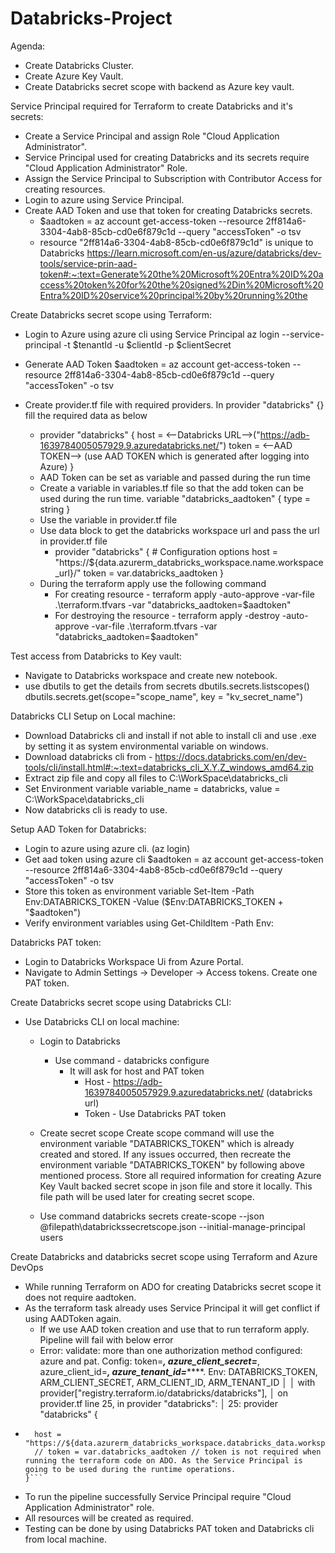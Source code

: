# Databricks-Project
Agenda:
 - Create Databricks Cluster.
 - Create Azure Key Vault.
 - Create Databricks secret scope with backend as Azure key vault.

Service Principal required for Terraform to create Databricks and it's secrets:

- Create a Service Principal and assign Role "Cloud Application Administrator".
- Service Principal used for creating Databricks and its secrets require "Cloud Application Administrator" Role.
- Assign the Service Principal to Subscription with Contributor Access for creating resources.
- Login to azure using Service Principal.
- Create AAD Token and use that token for creating Databricks secrets.
    - $aadtoken = az account get-access-token --resource 2ff814a6-3304-4ab8-85cb-cd0e6f879c1d --query "accessToken" -o tsv
    - resource "2ff814a6-3304-4ab8-85cb-cd0e6f879c1d" is unique to Databricks 
        https://learn.microsoft.com/en-us/azure/databricks/dev-tools/service-prin-aad-token#:~:text=Generate%20the%20Microsoft%20Entra%20ID%20access%20token%20for%20the%20signed%2Din%20Microsoft%20Entra%20ID%20service%20principal%20by%20running%20the


Create Databricks secret scope using Terraform:

- Login to Azure using azure cli using Service Principal
    az login --service-principal -t $tenantId -u $clientId -p $clientSecret
- Generate AAD Token 
        $aadtoken = az account get-access-token --resource 2ff814a6-3304-4ab8-85cb-cd0e6f879c1d --query "accessToken" -o tsv
- Create provider.tf file with required providers. In provider "databricks" {} fill the required data as below
    
    -    provider "databricks" {
            host  = <--Databricks URL-->("https://adb-1639784005057929.9.azuredatabricks.net/")
            token = <--AAD TOKEN--> (use AAD TOKEN which is generated after logging into Azure)
        }
    -   AAD Token can be set as variable and passed during the run time 
    -   Create a variable in variables.tf file so that the add token can be used during the run time.
            variable "databricks_aadtoken" {
                type = string
            }
    -   Use the variable in provider.tf file
    -   Use data block to get the databricks workspace url and pass the url in provider.tf file
        -   provider "databricks" {
                # Configuration options
                host = "https://${data.azurerm_databricks_workspace.name.workspace_url}/"
                token = var.databricks_aadtoken
            }
    -   During the terraform apply use the following command
        -   For creating resource - 
                terraform apply -auto-approve -var-file .\terraform.tfvars -var "databricks_aadtoken=$aadtoken"
        -   For destroying the resource - 
                terraform apply -destroy -auto-approve -var-file .\terraform.tfvars -var "databricks_aadtoken=$aadtoken"  

Test access from Databricks to Key vault:
    
-   Navigate to Databricks workspace and create new notebook.
-   use dbutils to get the details from secrets
        dbutils.secrets.listscopes()
        dbutils.secrets.get(scope="scope_name", key = "kv_secret_name")


Databricks CLI Setup on Local machine:

-   Download Databricks cli and install if not able to install cli and use .exe by setting it as system environmental variable on windows.
-   Download databricks cli from - https://docs.databricks.com/en/dev-tools/cli/install.html#:~:text=databricks_cli_X.Y.Z_windows_amd64.zip
-   Extract zip file and copy all files to C:\WorkSpace\databricks_cli
-   Set Environment variable variable_name = databricks, value = C:\WorkSpace\databricks_cli
-   Now databricks cli is ready to use.

	
Setup AAD Token for Databricks:

-   Login to azure using azure cli. (az login)
-   Get aad token using azure cli
    $aadtoken = az account get-access-token --resource 2ff814a6-3304-4ab8-85cb-cd0e6f879c1d --query "accessToken" -o tsv
-   Store this token as environment variable 
        Set-Item -Path Env:DATABRICKS_TOKEN -Value ($Env:DATABRICKS_TOKEN + "$aadtoken")
-   Verify environment variables using 
        Get-ChildItem -Path Env:
		
			
Databricks PAT token:

-   Login to Databricks Workspace Ui from Azure Portal.
-   Navigate to Admin Settings -> Developer -> Access tokens. Create one PAT token.

Create Databricks secret scope using Databricks CLI:

-   Use Databricks CLI on local machine:
    -   Login to Databricks
        -   Use command - databricks configure
            -   It will ask for host and PAT token 
                -   Host - https://adb-1639784005057929.9.azuredatabricks.net/ (databricks url)
                -   Token - Use Databricks PAT token
    -   Create secret scope
            Create scope command will use the environment variable "DATABRICKS_TOKEN" which is already created and stored.
            If any issues occurred, then recreate the environment variable "DATABRICKS_TOKEN" by following above mentioned process.
            Store all required information for creating Azure Key Vault backed secret scope in json file and store it locally. This file path will be used later for creating secret scope.
            
    -   Use command 
            databricks secrets create-scope --json @filepath\databrickssecretscope.json --initial-manage-principal users


Create Databricks and databricks secret scope using Terraform and Azure DevOps
-	While running Terraform on ADO for creating Databricks secret scope it does not require aadtoken.
-	As the terraform task already uses Service Principal it will get conflict if using AADToken again.
	-	If we use AAD token creation and use that to run terraform apply. Pipeline will fail with below error
	-	Error: validate: more than one authorization method configured: azure and pat. Config: token=***, azure_client_secret=***, azure_client_id=***, azure_tenant_id=*******. Env: DATABRICKS_TOKEN, ARM_CLIENT_SECRET, ARM_CLIENT_ID, ARM_TENANT_ID
	│ 
	│   with provider["registry.terraform.io/databricks/databricks"],
	│   on provider.tf line 25, in provider "databricks":
	│   25: provider "databricks" {
-	```provider "databricks" {
	  host = "https://${data.azurerm_databricks_workspace.databricks_data.workspace_url}/"
	  // token = var.databricks_aadtoken // token is not required when running the terraform code on ADO. As the Service Principal is going to be used during the runtime operations.
	}```
-	To run the pipeline successfully Service Principal require "Cloud Application Administrator" role.
-	All resources will be created as required.
-	Testing can be done by using Databricks PAT token and Databricks cli from local machine.
  
